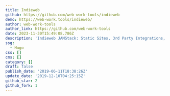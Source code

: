 ```yaml
---
title: Indieweb
github: https://github.com/web-work-tools/indieweb
demo: https://web-work.tools/indieweb/
author: web-work-tools
author_link: https://github.com/web-work-tools
date: 2023-11-30T15:49:08.786Z
description: 'Indieweb JAMStack: Static Sites, 3rd Party Integrations, and Microservices'
ssg:
  - Hugo
css: []
cms: []
category: []
draft: false
publish_date: '2019-06-11T18:38:26Z'
update_date: '2019-12-10T04:25:15Z'
github_star: 2
github_fork: 1
---
```

